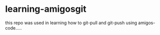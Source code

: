 # learning-amigosgit
this repo was used in learning how to git-pull and git-push using amigos-code.....
